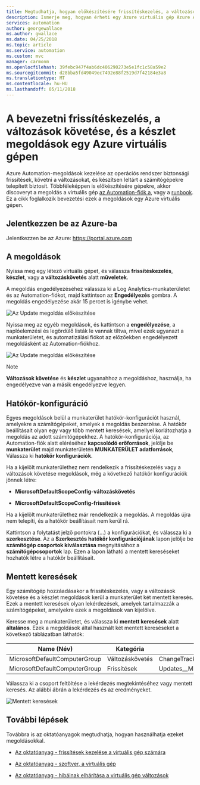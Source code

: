 ```yaml
---
title: Megtudhatja, hogyan előkészítésére frissítéskezelés, a változások követése, és a készlet megoldásokat az Azure virtuális gép
description: Ismerje meg, hogyan érheti egy Azure virtuális gép Azure Automation részét képező frissítéskezelés, a változások követése, és a készlet megoldásokkal
services: automation
author: georgewallace
ms.author: gwallace
ms.date: 04/25/2018
ms.topic: article
ms.service: automation
ms.custom: mvc
manager: carmonm
ms.openlocfilehash: 39febc947f4ab6dc406290273e5e1fc1c58a59e2
ms.sourcegitcommit: d28bba5fd49049ec7492e88f2519d7f42184e3a8
ms.translationtype: MT
ms.contentlocale: hu-HU
ms.lasthandoff: 05/11/2018
---
```

# <a name="onboard-update-management-change-tracking-and-inventory-solutions-from-an-azure-virtual-machine"></a>A bevezetni frissítéskezelés, a változások követése, és a készlet megoldások egy Azure virtuális gépen

Azure Automation-megoldások kezelése az operációs rendszer biztonsági frissítések, követni a változásokat, és készítsen leltárt a számítógépekre telepített biztosít. Többféleképpen is előkészítésére gépekre, akkor discoveryt a megoldás a virtuális gép [az Automation-fiók a](automation-onboard-solutions-from-automation-account.md), vagy a [runbook](automation-onboard-solutions.md). Ez a cikk foglalkozik bevezetési ezek a megoldások egy Azure virtuális gépen.

## <a name="log-in-to-azure"></a>Jelentkezzen be az Azure-ba

Jelentkezzen be az Azure: https://portal.azure.com

## <a name="enable-the-solutions"></a>A megoldások

Nyissa meg egy létező virtuális gépet, és válassza **frissítéskezelés**, **készlet**, vagy **a változáskövetés** alatt **műveletek**.

A megoldás engedélyezéséhez válassza ki a Log Analytics-munkaterületet és az Automation-fiókot, majd kattintson az **Engedélyezés** gombra. A megoldás engedélyezése akár 15 percet is igénybe vehet.

![Az Update megoldás előkészítése](media/automation-onboard-solutions-from-vm/onboard-solution.png)

Nyissa meg az egyéb megoldások, és kattintson a **engedélyezése**, a naplóelemzési és legördülő listák le vannak tiltva, mivel ezek ugyanazt a munkaterületet, és automatizálási fiókot az előzőekben engedélyezett megoldásként az Automation-fiókhoz.

![Az Update megoldás előkészítése](media/automation-onboard-solutions-from-vm/onboard-solutions2.png)

> [!NOTE]
> **Változások követése** és **készlet** ugyanahhoz a megoldáshoz, használja, ha engedélyezve van a másik engedélyezve legyen.

## <a name="scope-configuration"></a>Hatókör-konfiguráció

Egyes megoldások belül a munkaterület hatókör-konfigurációt használ, amelyekre a számítógépeket, amelyek a megoldás beszerzése. A hatókör beállításait olyan egy vagy több mentett keresések, amellyel korlátozhatja a megoldás az adott számítógépekhez. A hatókör-konfigurációja, az Automation-fiók alatt eléréséhez **kapcsolódó erőforrások**, jelölje be **munkaterület** majd munkaterületén **MUNKATERÜLET adatforrások**, Válassza ki **hatókör konfigurációk**.

Ha a kijelölt munkaterülethez nem rendelkezik a frissítéskezelés vagy a változások követése megoldások, még a következő hatókör konfigurációk jönnek létre:

* **MicrosoftDefaultScopeConfig-változáskövetés**

* **MicrosoftDefaultScopeConfig-frissítések**

Ha a kijelölt munkaterülethez már rendelkezik a megoldás. A megoldás újra nem telepíti, és a hatókör beállításait nem kerül rá.

Kattintson a folytatást jelző pontokra (...) a konfigurációkat, és válassza ki a **szerkesztése**. Az a **Szerkesztés hatókör konfigurációjának** lapon jelölje be **számítógép csoportok kiválasztása** megnyitásához a **számítógépcsoportok** lap. Ezen a lapon látható a mentett kereséseket hozhatók létre a hatókör beállításait.

## <a name="saved-searches"></a>Mentett keresések

Egy számítógép hozzáadásakor a frissítéskezelés, vagy a változások követése és a készlet megoldások kerül a munkaterület két mentett keresés. Ezek a mentett keresések olyan lekérdezések, amelyek tartalmazzák a számítógépeket, amelyekre ezek a megoldások van kijelölve.

Keresse meg a munkaterületet, és válassza ki **mentett keresések** alatt **általános**. Ezek a megoldások által használt két mentett kereséseket a következő táblázatban láthatók:

|Name (Név)     |Kategória  |Alias  |
|---------|---------|---------|
|MicrosoftDefaultComputerGroup     |  Változáskövetés       | ChangeTracking__MicrosoftDefaultComputerGroup        |
|MicrosoftDefaultComputerGroup     | Frissítések        | Updates__MicrosoftDefaultComputerGroup         |

Válassza ki a csoport feltöltése a lekérdezés megtekintéséhez vagy mentett keresés. Az alábbi ábrán a lekérdezés és az eredményeket.

![Mentett keresések](media/automation-onboard-solutions-from-vm/logsearch.png)

## <a name="next-steps"></a>További lépések

Továbbra is az oktatóanyagok megtudhatja, hogyan használhatja ezeket megoldásokkal.

* [Az oktatóanyag - frissítések kezelése a virtuális gép számára](automation-tutorial-update-management.md)

* [Az oktatóanyag - szoftver, a virtuális gép](automation-tutorial-installed-software.md)

* [Az oktatóanyag - hibáinak elhárítása a virtuális gép változások](automation-tutorial-troubleshoot-changes.md)
